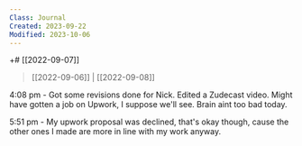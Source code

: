 ```yaml
---
Class: Journal
Created: 2023-09-22
Modified: 2023-10-06
---
```


+# [[2022-09-07]]

> [[2022-09-06]] | [[2022-09-08]]

4:08 pm - Got some revisions done for Nick. Edited a Zudecast video. Might have gotten a job on Upwork, I suppose we'll see. Brain aint too bad today.

5:51 pm - My upwork proposal was declined, that's okay though, cause the other ones I made are more in line with my work anyway.

